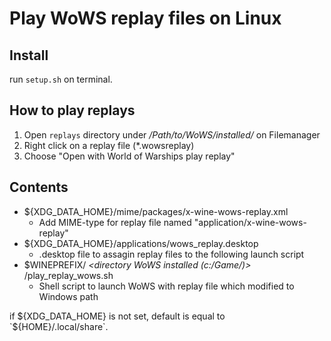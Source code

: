 # Play WoWS replay files on Linux

## Install
run `setup.sh` on terminal.

## How to play replays
1. Open `replays` directory under */Path/to/WoWS/installed/* on Filemanager
2. Right click on a replay file (*.wowsreplay)
3. Choose "Open with World of Warships play replay"

## Contents
- ${XDG_DATA_HOME}/mime/packages/x-wine-wows-replay.xml
	- Add MIME-type for replay file named "application/x-wine-wows-replay"
- ${XDG_DATA_HOME}/applications/wows_replay.desktop
	- .desktop file to assagin replay files to the following launch script
- $WINEPREFIX/ *\<directory WoWS installed (c:/Game/)\>* /play_replay_wows.sh
	- Shell script to launch WoWS with replay file which modified to Windows path

if ${XDG_DATA_HOME} is not set, default is equal to `${HOME}/.local/share`.
